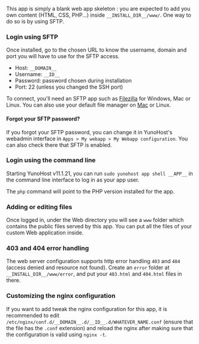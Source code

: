 This app is simply a blank web app skeleton : you are expected to add you own content (HTML, CSS, PHP...) inside `__INSTALL_DIR__/www/`. One way to do so is by using SFTP.

### Login using SFTP

Once installed, go to the chosen URL to know the username, domain and port you will have to use for the SFTP access. 

- Host: `__DOMAIN__`
- Username: `__ID__`
- Password: password chosen during installation
- Port: 22 (unless you changed the SSH port)

To connect, you'll need an SFTP app such as [Filezilla](https://filezilla-project.org/) for Windows, Mac or Linux. You can also use your default file manager on [Mac](https://support.apple.com/guide/mac-help/connect-mac-shared-computers-servers-mchlp1140/mac) or Linux.

#### Forgot your SFTP password?

If you forgot your SFTP password, you can change it in YunoHost's webadmin interface in `Apps > My webapp > My Webapp configuration`.
You can also check there that SFTP is enabled.

### Login using the command line

Starting YunoHost v11.1.21, you can run `sudo yunohost app shell __APP__` in the command line interface to log in as your app user.

The `php` command will point to the PHP version installed for the app.

### Adding or editing files

Once logged in, under the Web directory you will see a `www` folder which contains the public files served by this app. You can put all the files of your custom Web application inside.

### 403 and 404 error handling

The web server configuration supports http error handling `403` and `404` (access denied and resource not found). Create an `error` folder at `__INSTALL_DIR__/www/error`, and put your `403.html` and `404.html` files in there.

### Customizing the nginx configuration

If you want to add tweak the nginx configuration for this app, it is recommended to edit `/etc/nginx/conf.d/__DOMAIN__.d/__ID__.d/WHATEVER_NAME.conf` (ensure that the file has the `.conf` extension) and reload the nginx after making sure that the configuration is valid using `nginx -t`.

